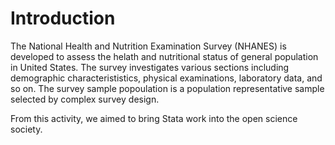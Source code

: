# Introduction

The National Health and Nutrition Examination Survey (NHANES) is developed to assess the helath and nutritional status of general population in United States. The survey investigates various sections including demographic characterististics, physical examinations, laboratory data, and so on. The survey sample popoulation is a population representative sample selected by complex survey design. 

From this activity, we aimed to bring Stata work into the open science society. 

